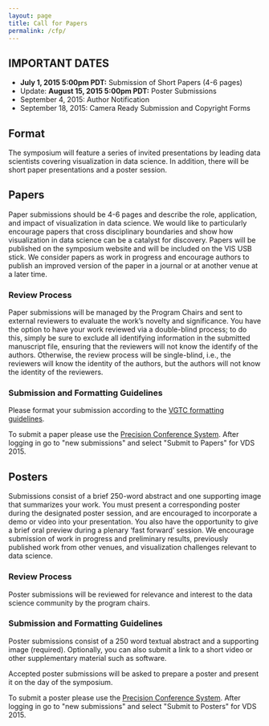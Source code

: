 ```yaml
---
layout: page
title: Call for Papers
permalink: /cfp/
---
```


## IMPORTANT DATES

* **July 1, 2015 5:00pm PDT:** Submission of Short Papers  (4-6 pages)
* Update: **August 15, 2015 5:00pm PDT:** Poster Submissions
* September 4, 2015: Author Notification
* September 18, 2015: Camera Ready Submission and Copyright Forms


## Format

The symposium will feature a series of invited presentations by leading data scientists covering visualization in data science. In addition, there will be short paper presentations and a poster session.

## Papers

Paper submissions should be 4-6 pages and describe the role, application, and impact of visualization in data science. We would like to particularly encourage papers that cross disciplinary boundaries and show how visualization in data science can be a catalyst for discovery. Papers will be published on the symposium website and will be included on the VIS USB stick. We consider papers as work in progress and encourage authors to publish an improved version of the paper in a journal or at another venue at a later time.

### Review Process

Paper submissions will be managed by the Program Chairs and sent to external reviewers to evaluate the work’s novelty and significance. You have the option to have your work reviewed via a double-blind process; to do this, simply be sure to exclude all identifying information in the submitted manuscript file, ensuring that the reviewers will not know the identify of the authors. Otherwise, the review process will be single-blind, i.e., the reviewers will know the identity of the authors, but the authors will not know the identity of the reviewers.

### Submission and Formatting Guidelines
Please format your submission according to the [VGTC formatting guidelines](http://junctionpublishing.org/vgtc/Tasks/camera.html).

To submit a paper please use the [Precision Conference System](https://precisionconference.com/~vds15/). After logging in go to "new submissions" and select "Submit to Papers" for VDS 2015.

## Posters

Submissions consist of a brief 250-word abstract and one supporting image that summarizes your work. You must present a corresponding poster during the designated poster session, and are encouraged to incorporate a demo or video into your presentation. You also have the opportunity to give a brief oral preview during a plenary ‘fast forward’ session. We encourage submission of work in progress and preliminary results, previously published work from other venues, and visualization challenges relevant to data science.

### Review Process

Poster submissions will be reviewed for relevance and interest to the data science community by the program chairs.

### Submission and Formatting Guidelines

Poster submissions consist of a 250 word textual abstract and a supporting image (required). Optionally, you can also submit a link to a short video or other supplementary material such as software. 

Accepted poster submissions will be asked to prepare a poster and present it on the day of the symposium. 

To submit a poster please use the [Precision Conference System](https://precisionconference.com/~vds15/). After logging in go to "new submissions" and select "Submit to Posters" for VDS 2015.






